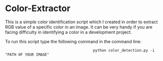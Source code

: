 # Color-Extractor

This is a simple color identification script which I created in order to extract RGB value of a specific color in an image. It can be very handy if you are facing difficulty in identifying a color in a development project.

To run this script type the following command in the command line:

                                            python color_detection.py -i "PATH OF YOUR IMAGE"
